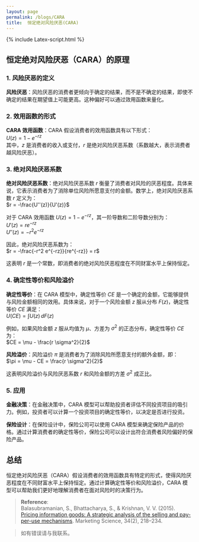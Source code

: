 ```yaml
---
layout: page
permalink: /blogs/CARA
title:  恒定绝对风险厌恶(CARA)
---
```

{% include Latex-script.html %}



## 恒定绝对风险厌恶（CARA）的原理
> 

### 1. 风险厌恶的定义
**风险厌恶**：风险厌恶的消费者更倾向于确定的结果，而不是不确定的结果，即使不确定的结果在期望值上可能更高。这种偏好可以通过效用函数来量化。

### 2. 效用函数的形式
**CARA 效用函数**：CARA 假设消费者的效用函数具有以下形式：  
$U(z) = 1 - e^{-rz}$  
其中，$z$ 是消费者的收入或支付，$r$ 是绝对风险厌恶系数（系数越大，表示消费者越风险厌恶）。

### 3. 绝对风险厌恶系数
**绝对风险厌恶系数**：绝对风险厌恶系数 $r$ 衡量了消费者对风险的厌恶程度。具体来说，它表示消费者为了消除单位风险所愿意支付的金额。数学上，绝对风险厌恶系数 $r$ 定义为：  
$r = -\frac{U''(z)}{U'(z)}$  

对于 CARA 效用函数 $U(z) = 1 - e^{-rz}$，其一阶导数和二阶导数分别为：  
$U'(z) = re^{-rz}$  
$U''(z) = -r^2 e^{-rz}$  

因此，绝对风险厌恶系数为：  
$r = -\frac{-r^2 e^{-rz}}{re^{-rz}} = r$  

这表明 $r$ 是一个常数，即消费者的绝对风险厌恶程度在不同财富水平上保持恒定。

### 4. 确定性等价和风险溢价
**确定性等价**：在 CARA 模型中，确定性等价 $CE$ 是一个确定的金额，它能够提供与风险金额相同的效用。具体来说，对于一个风险金额 $z$ 服从分布 $F(z)$，确定性等价 $CE$ 满足：  
$U(CE) = \int U(z) \, dF(z)$  

例如，如果风险金额 $z$ 服从均值为 $\mu$、方差为 $\sigma^2$ 的正态分布，确定性等价 $CE$ 为：  
$CE = \mu - \frac{r \sigma^2}{2}$  

**风险溢价**：风险溢价 $\pi$ 是消费者为了消除风险所愿意支付的额外金额，即：  
$\pi = \mu - CE = \frac{r \sigma^2}{2}$  

这表明风险溢价与风险厌恶系数 $r$ 和风险金额的方差 $\sigma^2$ 成正比。

### 5. 应用
**金融决策**：在金融决策中，CARA 模型可以帮助投资者评估不同投资项目的吸引力。例如，投资者可以计算一个投资项目的确定性等价，以决定是否进行投资。  

**保险设计**：在保险设计中，保险公司可以使用 CARA 模型来确定保险产品的价格。通过计算消费者的确定性等价，保险公司可以设计出符合消费者风险偏好的保险产品。

## 总结
恒定绝对风险厌恶（CARA）假设消费者的效用函数具有特定的形式，使得风险厌恶程度在不同财富水平上保持恒定。通过计算确定性等价和风险溢价，CARA 模型可以帮助我们更好地理解消费者在面对风险时的决策行为。

>**Reference**: <br>
Balasubramanian, S., Bhattacharya, S., & Krishnan, V. V. (2015). [Pricing information goods: A strategic analysis of the selling and pay-per-use mechanisms](https://doi.org/10.1287/mksc.2014.0894). Marketing Science, 34(2), 218–234. 


> 如有错误请与我联系。